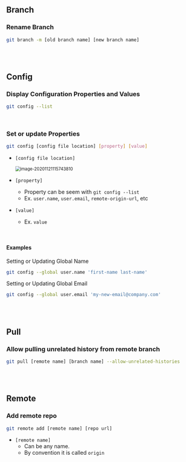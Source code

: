 ## Branch

### Rename Branch

````bash
git branch -m [old branch name] [new branch name]
````

<br><br>

## Config

### Display Configuration Properties and Values

```bash
git config --list
```

<br>

### Set or update Properties

```bash
git config [config file location] [property] [value]		
```

- `[config file location]`

  <img src="C:\Users\moise\AppData\Roaming\Typora\typora-user-images\image-20201121115743810.png" alt="image-20201121115743810" style="zoom:80%;" />

- `[property]`

  - Property can be seem with `git config --list`
  - Ex.  `user.name`, `user.email`, `remote-origin-url`, etc

- `[value]`

  - Ex. `value`

<br>

#### Examples

Setting or Updating Global Name 

```bash
git config --global user.name 'first-name last-name'
```

Setting or Updating Global Email

```bash
git config --global user.email 'my-new-email@company.com'
```



<br><br>



## Pull

### Allow pulling unrelated history from remote branch

```bash
git pull [remote name] [branch name] --allow-unrelated-histories
```



<br><br>



## Remote

### Add remote repo

```bash
git remote add [remote name] [repo url] 
```

- `[remote name]` 
  - Can be any name.  
  - By convention it is called `origin`

